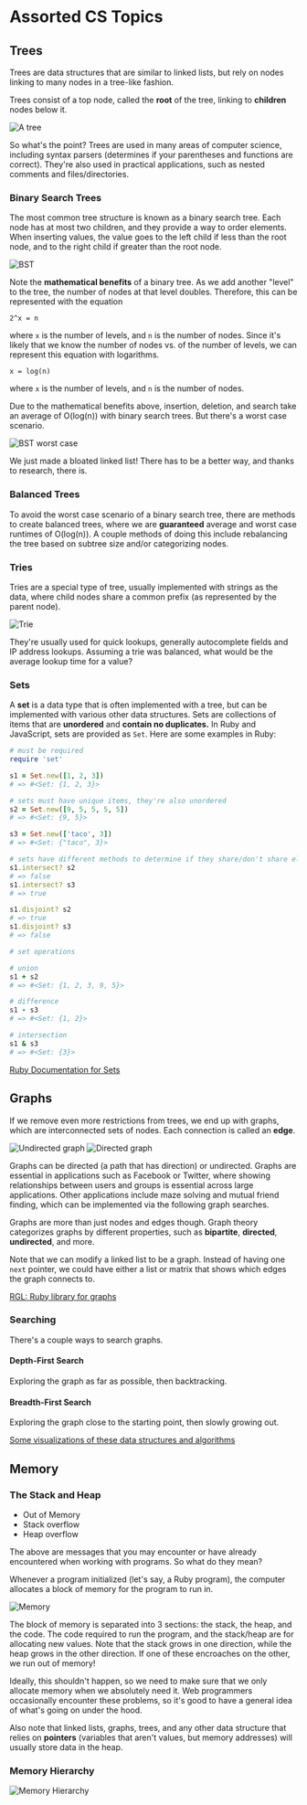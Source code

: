 # Assorted CS Topics

## Trees

Trees are data structures that are similar to linked lists, but rely on nodes linking to many nodes in a tree-like fashion.

Trees consist of a top node, called the **root** of the tree, linking to **children** nodes below it.

![A tree](http://poj.org/images/1330_1.jpg)

So what's the point? Trees are used in many areas of computer science, including syntax parsers (determines if your parentheses and functions are correct). They're also used in practical applications, such as nested comments and files/directories.

### Binary Search Trees

The most common tree structure is known as a binary search tree. Each node has at most two children, and they provide a way to order elements. When inserting values, the value goes to the left child if less than the root node, and to the right child if greater than the root node.

![BST](http://cramster-image.s3.amazonaws.com/definitions/computerscience-5-img-1.png)

Note the **mathematical benefits** of a binary tree. As we add another "level" to the tree, the number of nodes at that level doubles. Therefore, this can be represented with the equation

```
2^x = n
```

where `x` is the number of levels, and `n` is the number of nodes. Since it's likely that we know the number of nodes vs. of the number of levels, we can represent this equation with logarithms.

```
x = log(n)
```

where `x` is the number of levels, and `n` is the number of nodes.

Due to the mathematical benefits above, insertion, deletion, and search take an average of O(log(n)) with binary search trees. But there's a worst case scenario.

![BST worst case](http://interactivepython.org/runestone/static/pythonds/_images/skewedTree.png)

We just made a bloated linked list! There has to be a better way, and thanks to research, there is.

### Balanced Trees

To avoid the worst case scenario of a binary search tree, there are methods to create balanced trees, where we are **guaranteed** average and worst case runtimes of O(log(n)). A couple methods of doing this include rebalancing the tree based on subtree size and/or categorizing nodes.

### Tries

Tries are a special type of tree, usually implemented with strings as the data, where child nodes share a common prefix (as represented by the parent node).

![Trie](https://upload.wikimedia.org/wikipedia/commons/thumb/b/be/Trie_example.svg/400px-Trie_example.svg.png)

They're usually used for quick lookups, generally autocomplete fields and IP address lookups. Assuming a trie was balanced, what would be the average lookup time for a value?

### Sets

A **set** is a data type that is often implemented with a tree, but can be implemented with various other data structures. Sets are collections of items that are **unordered** and **contain no duplicates.** In Ruby and JavaScript, sets are provided as `Set`. Here are some examples in Ruby:

```rb
# must be required
require 'set'

s1 = Set.new([1, 2, 3])
# => #<Set: {1, 2, 3}>

# sets must have unique items, they're also unordered
s2 = Set.new([9, 5, 5, 5, 5])
# => #<Set: {9, 5}>

s3 = Set.new(['taco', 3])
# => #<Set: {"taco", 3}>

# sets have different methods to determine if they share/don't share elements
s1.intersect? s2
# => false
s1.intersect? s3
# => true

s1.disjoint? s2
# => true
s1.disjoint? s3
# => false

# set operations

# union
s1 + s2
# => #<Set: {1, 2, 3, 9, 5}>

# difference
s1 - s3
# => #<Set: {1, 2}> 

# intersection
s1 & s3
# => #<Set: {3}>
```

[Ruby Documentation for Sets](http://ruby-doc.org/stdlib-2.3.0/libdoc/set/rdoc/Set.html)

## Graphs

If we remove even more restrictions from trees, we end up with graphs, which are interconnected sets of nodes. Each connection is called an **edge**.

![Undirected graph](https://computersciencesource.files.wordpress.com/2010/05/dfs_1.png)
![Directed graph](https://upload.wikimedia.org/wikipedia/commons/thumb/0/03/Directed_acyclic_graph_2.svg/305px-Directed_acyclic_graph_2.svg.png)

Graphs can be directed (a path that has direction) or undirected. Graphs are essential in applications such as Facebook or Twitter, where showing relationships between users and groups is essential across large applications. Other applications include maze solving and mutual friend finding, which can be implemented via the following graph searches.

Graphs are more than just nodes and edges though. Graph theory categorizes graphs by different properties, such as **bipartite**, **directed**, **undirected**, and more.

Note that we can modify a linked list to be a graph. Instead of having one `next` pointer, we could have either a list or matrix that shows which edges the graph connects to.

[RGL: Ruby library for graphs](https://github.com/monora/rgl)

### Searching

There's a couple ways to search graphs.

#### Depth-First Search

Exploring the graph as far as possible, then backtracking.

#### Breadth-First Search

Exploring the graph close to the starting point, then slowly growing out.

[Some visualizations of these data structures and algorithms](http://visualgo.net/)

## Memory

### The Stack and Heap

* Out of Memory
* Stack overflow
* Heap overflow

The above are messages that you may encounter or have already encountered when working with programs. So what do they mean?

Whenever a program initialized (let's say, a Ruby program), the computer allocates a block of memory for the program to run in.

![Memory](http://www.cs.cornell.edu/courses/cs312/2004fa/lectures/memory%20layout.jpg)

The block of memory is separated into 3 sections: the stack, the heap, and the code.
The code required to run the program, and the stack/heap are for allocating new values. Note that the stack grows in one direction, while the heap grows in the other direction.
If one of these encroaches on the other, we run out of memory!

Ideally, this shouldn't happen, so we need to make sure that we only allocate memory when we absolutely need it. Web programmers occasionally encounter these problems, so it's good
to have a general idea of what's going on under the hood.

Also note that linked lists, graphs, trees, and any other data structure that relies on **pointers** (variables that aren't values, but memory addresses) will usually store data in the heap.

### Memory Hierarchy

![Memory Hierarchy](http://tjliu.myweb.hinet.net/COA_CH_6.files/image007.jpg)
